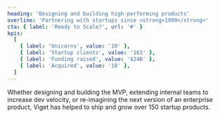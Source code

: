 ```yaml
---
heading: 'Designing and building high-performing products'
overline: 'Partnering with startups since <strong>1999</strong>'
cta: { label: 'Ready to Scale?', url: '#' }
kpis:
  [
    { label: 'Unicorns', value: '10' },
    { label: 'Startup clients', value: '163' },
    { label: 'Funding raised', value: '$24B' },
    { label: 'Acquired', value: '18' },
  ]
---
```


Whether designing and building the MVP, extending internal teams to increase dev velocity, or re-imagining the next version of an enterprise product, Viget has helped to ship and grow over 150 startup products.
